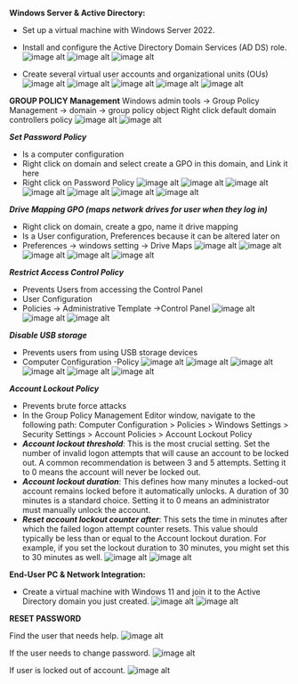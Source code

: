 **Windows Server & Active Directory:**
- Set up a virtual machine with Windows Server 2022.
- Install and configure the Active Directory Domain Services (AD DS) role.
  ![image alt](https://github.com/Salayne/ActiveDirectoryHomeLab/blob/main/OUs/instlWinServ-11.png)
  ![image alt](https://github.com/Salayne/ActiveDirectoryHomeLab/blob/main/OUs/windowsServerSearch.png)
 ![image alt](https://github.com/Salayne/ActiveDirectoryHomeLab/blob/main/OUs/ADUsersMenu.png)

  
- Create several virtual user accounts and organizational units (OUs)
![image alt](https://github.com/Salayne/ActiveDirectoryHomeLab/blob/main/OUs/creatingOU1.png)
![image alt](https://github.com/Salayne/ActiveDirectoryHomeLab/blob/main/OUs/createdGroups.png)
![image alt](https://github.com/Salayne/ActiveDirectoryHomeLab/blob/main/OUs/createUser1.png)
![image alt](https://github.com/Salayne/ActiveDirectoryHomeLab/blob/main/OUs/createGroups2.png)
![image alt](https://github.com/Salayne/ActiveDirectoryHomeLab/blob/main/OUs/createGroups3.png)

**GROUP POLICY Management**
Windows admin tools -> Group Policy Management -> domain -> group policy object
Right click default domain controllers policy
![image alt](https://github.com/Salayne/ActiveDirectoryHomeLab/blob/main/GPO/GPO0.png)
![image alt](https://github.com/Salayne/ActiveDirectoryHomeLab/blob/main/GPO/editDefaultDomainController.png)
  
***Set Password Policy***
- Is a computer configuration
- Right click on domain and select create a GPO in this domain, and Link it here
- Right click on Password Policy
![image alt](https://github.com/Salayne/ActiveDirectoryHomeLab/blob/main/GPO/passwordPolicy1.png)
![image alt](https://github.com/Salayne/ActiveDirectoryHomeLab/blob/main/GPO/passwordPolicy2.png)
![image alt](https://github.com/Salayne/ActiveDirectoryHomeLab/blob/main/GPO/passwordPolicy3.png)
![image alt](https://github.com/Salayne/ActiveDirectoryHomeLab/blob/main/GPO/passwordPolicy4.png)
![image alt](https://github.com/Salayne/ActiveDirectoryHomeLab/blob/main/GPO/passwordPolicy5.png)
![image alt](https://github.com/Salayne/ActiveDirectoryHomeLab/blob/main/GPO/passwordPolicyLenght.png)
![image alt](https://github.com/Salayne/ActiveDirectoryHomeLab/blob/main/GPO/passwordPolicyFinal.png)


***Drive Mapping GPO (maps network drives for user when they log in)***
- Right click on domain, create a gpo, name it drive mapping
- Is a User configuration, Preferences because it can be altered later on
- Preferences -> windows setting -> Drive Maps
![image alt](https://github.com/Salayne/ActiveDirectoryHomeLab/blob/main/GPO/driveMap1.png)
![image alt](https://github.com/Salayne/ActiveDirectoryHomeLab/blob/main/GPO/driveMap2.png)
![image alt](https://github.com/Salayne/ActiveDirectoryHomeLab/blob/main/GPO/driveMap3.png)
![image alt](https://github.com/Salayne/ActiveDirectoryHomeLab/blob/main/GPO/driveMap4.png)
![image alt](https://github.com/Salayne/ActiveDirectoryHomeLab/blob/main/GPO/driveMapping0.png)


***Restrict Access Control Policy*** 
- Prevents Users from accessing the Control Panel
- User Configuration
- Policies -> Administrative Template ->Control Panel
![image alt](https://github.com/Salayne/ActiveDirectoryHomeLab/blob/main/GPO/restrictControl1.png)
![image alt](https://github.com/Salayne/ActiveDirectoryHomeLab/blob/main/GPO/restrictControl2.png)
![image alt](https://github.com/Salayne/ActiveDirectoryHomeLab/blob/main/GPO/restrictControl3.png)

***Disable USB storage***
- Prevents users from using USB storage devices
- Computer Configuration -Policy
![image alt](https://github.com/Salayne/ActiveDirectoryHomeLab/blob/main/GPO/usb1.png)
![image alt](https://github.com/Salayne/ActiveDirectoryHomeLab/blob/main/GPO/usb2.png)
![image alt](https://github.com/Salayne/ActiveDirectoryHomeLab/blob/main/GPO/usb3.png)
![image alt](https://github.com/Salayne/ActiveDirectoryHomeLab/blob/main/GPO/usb4.png)
![image alt](https://github.com/Salayne/ActiveDirectoryHomeLab/blob/main/GPO/usb5.png)
![image alt](https://github.com/Salayne/ActiveDirectoryHomeLab/blob/main/GPO/usb6.png)

***Account Lockout Policy***
- Prevents brute force attacks
- In the Group Policy Management Editor window, navigate to the following path: Computer Configuration > Policies > Windows Settings > Security Settings > Account Policies > Account Lockout Policy
- ***Account lockout threshold***: This is the most crucial setting. Set the number of invalid logon attempts that will cause an account to be locked out. A common recommendation is between 3 and 5 attempts. Setting it to 0 means the account will never be locked out.
- ***Account lockout duration***: This defines how many minutes a locked-out account remains locked before it automatically unlocks. A duration of 30 minutes is a standard choice. Setting it to 0 means an administrator must manually unlock the account.
- ***Reset account lockout counter after***: This sets the time in minutes after which the failed logon attempt counter resets. This value should typically be less than or equal to the Account lockout duration. For example, if you set the lockout duration to 30 minutes, you might set this to 30 minutes as well.
![image alt](https://github.com/Salayne/ActiveDirectoryHomeLab/blob/main/GPO/lockout1.png)
![image alt](https://github.com/Salayne/ActiveDirectoryHomeLab/blob/main/GPO/lockout2.png)


**End-User PC & Network Integration:**
- Create a virtual machine with Windows 11 and join it to the Active Directory domain you just created.
![image alt](https://github.com/Salayne/ActiveDirectoryHomeLab/blob/main/EndUserNetworkIntegration/joinServerandWin11-1.png)
![image alt](https://github.com/Salayne/ActiveDirectoryHomeLab/blob/main/EndUserNetworkIntegration/successfullAddedWin11.png)



**RESET PASSWORD**


Find the user that needs help.
![image alt](https://github.com/Salayne/ActiveDirectoryHomeLab/blob/main/Reset%20Password/findUser.png)

If the user needs to change password.
![image alt](https://github.com/Salayne/ActiveDirectoryHomeLab/blob/main/Reset%20Password/changePasswordAD.png)

If user is locked out of account.
![image alt](https://github.com/Salayne/ActiveDirectoryHomeLab/blob/main/Reset%20Password/unlockAccount.png)
